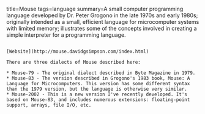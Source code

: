 title=Mouse
tags=language
summary=A small computer programming language developed by Dr. Peter Grogono in the late 1970s and early 1980s; originally intended as a small, efficient language for microcomputer systems with limited memory; illustrates some of the concepts involved in creating a simple interpreter for a programming language.
~~~~~~

[Website](http://mouse.davidgsimpson.com/index.html)

There are three dialects of Mouse described here:

* Mouse-79 - The original dialect described in Byte Magazine in 1979.
* Mouse-83 - The version described in Grogono's 1983 book, Mouse: A Language for Microcomputers. This version has some different syntax than the 1979 version, but the language is otherwise very similar.
* Mouse-2002 - This is a new version I've recently developed. It's based on Mouse-83, and includes numerous extensions: floating-point support, arrays, file I/O, etc.


